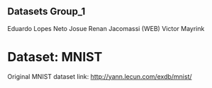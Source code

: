 ## Datasets Group_1
Eduardo Lopes Neto
Josue
Renan Jacomassi (WEB)
Victor Mayrink

# Dataset: MNIST
Original MNIST dataset link: http://yann.lecun.com/exdb/mnist/
